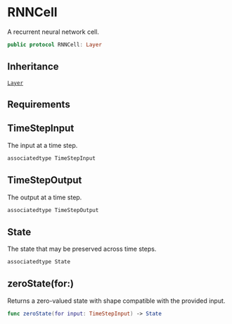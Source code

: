 # RNNCell

A recurrent neural network cell.

``` swift
public protocol RNNCell: Layer
```

## Inheritance

[`Layer`](/Layer)

## Requirements

## TimeStepInput

The input at a time step.

``` swift
associatedtype TimeStepInput
```

## TimeStepOutput

The output at a time step.

``` swift
associatedtype TimeStepOutput
```

## State

The state that may be preserved across time steps.

``` swift
associatedtype State
```

## zeroState(for:)

Returns a zero-valued state with shape compatible with the provided input.

``` swift
func zeroState(for input: TimeStepInput) -> State
```
